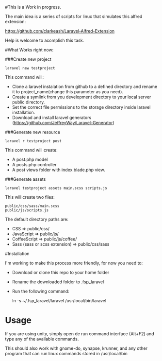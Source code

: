 #This is a Work in progress. 

The main idea is a series of scripts for linux that simulates this alfred extension:

https://github.com/clarkeash/Laravel-Alfred-Extension 

Help is welcome to acomplish this task.

#What Works right now:

###Create new project

    laravel new testproject

This command will:

- Clone a laravel instalation from github to a defined directory and rename it to project_name(change this parameter as you need).
- Create a symlink from you development directory to your local server public directory. 
- Set the correct file permissions to the storage directory inside laravel installation.
- Download and install laravel generators (https://github.com/JeffreyWay/Laravel-Generator)

###Generate new resource
    
    laravel r testproject post 

This command will create:
  - A post.php model
  - A posts.php controller 
  - A post views folder with index.blade.php view.

###Generate assets

    laravel testproject assets main.scss scripts.js

This will create two files:

    public/css/sass/main.scss
    public/js/scripts.js

The default directory paths are:

- CSS => public/css/
- JavaScript => public/js/
- CoffeeScript => public/js/coffee/
- Sass (sass or scss extension) => public/css/sass

#Installation

I'm working to make this process more friendly, for now you need to:

- Download or clone this repo to your home folder
- Rename the downloaded folder to .fsp_laravel
- Run the following command:

    ln -s ~/.fsp_laravel/laravel /usr/local/bin/laravel

# Usage

If you are using unity, simply open de run command interface (Alt+F2) and type any of the available commands.

This should also work with gnome-do, synapse, krunner, and any other program that can run linux commands stored in /usr/local/bin
